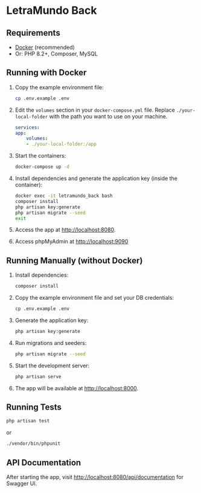 # LetraMundo Back

## Requirements

- [Docker](https://www.docker.com/) (recommended)
- Or: PHP 8.2+, Composer, MySQL

## Running with Docker

1. Copy the example environment file:
   ```sh
   cp .env.example .env
   ```

2. Edit the `volumes` section in your `docker-compose.yml` file. Replace `./your-local-folder` with the path you want to use on your machine.
    ```yaml
    services:
    app:
        volumes:
        - ./your-local-folder:/app
    ```

3. Start the containers:
   ```sh
   docker-compose up -d
   ```

4. Install dependencies and generate the application key (inside the container):
   ```sh
   docker exec -it letramundo_back bash
   composer install
   php artisan key:generate
   php artisan migrate --seed
   exit
   ```

5. Access the app at [http://localhost:8080](http://localhost:8080).

6. Access phpMyAdmin at [http://localhost:9090](http://localhost:9090)

## Running Manually (without Docker)

1. Install dependencies:
   ```sh
   composer install
   ```

2. Copy the example environment file and set your DB credentials:
   ```sh
   cp .env.example .env
   ```

3. Generate the application key:
   ```sh
   php artisan key:generate
   ```

4. Run migrations and seeders:
   ```sh
   php artisan migrate --seed
   ```

5. Start the development server:
   ```sh
   php artisan serve
   ```

6. The app will be available at [http://localhost:8000](http://localhost:8000).

## Running Tests

```sh
php artisan test
```
or
```sh
./vendor/bin/phpunit
```

## API Documentation

After starting the app, visit [http://localhost:8080/api/documentation](http://localhost:8080/api/documentation) for Swagger UI.
